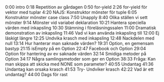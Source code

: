 0:00 intro
0:18 Repetition av gårdagen
0:50 for-yield
2:26 for-yield för vektor med tuplar
4:20 NAJS: Konstruktor mönster för tuple
6:05 Konstruktor mönster case class
7:50 Unapply
8:40 Olika ställen vi sett mönster
9:14 Mönster vid variabel deklaration
10:21 Hantera speciella värden med inkapsling
10:30 Stämning i föreläsningssalen
11:00 Dramatisk demonstration av inkapsling
11:46 Vad vi kan använda inkapsling till
12:00 Ej läskigt längre
12:25 Undvika krasch med inkapsling
12:48 Nackdelen med null
13:14 Hur hanterar man saknade värden?
19:31 Option, en gemensam bastyp
21:15 isEmpty på en Option
22:47 Facebook och Option
29:04 Option för hantering av ev saknade värden
32:14 Smidiga metoder på Option
34:17 Några samlingsmetoder som ger en Option
38:33 Fråga: Kan man skippa att skicka med NONE som parameter?
40:55 Undantag
41:36 Undantag kan orsaka krasch
41:53 Try- Undviker krasch
42:22 Vad är ett undantag?
44:00 Dags för rast
